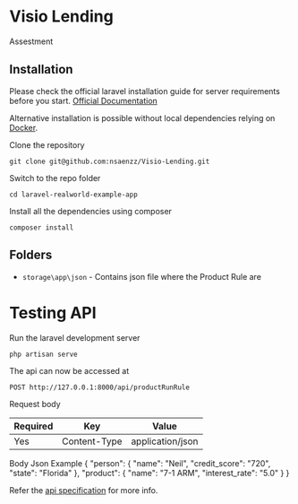 # Visio Lending
 Assestment
 
 ## Installation

Please check the official laravel installation guide for server requirements before you start. [Official Documentation](https://laravel.com/docs/5.4/installation#installation)

Alternative installation is possible without local dependencies relying on [Docker](#docker). 

Clone the repository

    git clone git@github.com:nsaenzz/Visio-Lending.git

Switch to the repo folder

    cd laravel-realworld-example-app

Install all the dependencies using composer

    composer install
    
## Folders

- `storage\app\json` - Contains json file where the Product Rule are

# Testing API

Run the laravel development server

    php artisan serve

The api can now be accessed at

    POST http://127.0.0.1:8000/api/productRunRule

Request body

| **Required** 	| **Key**              	| **Value**            	|
|----------	|------------------	|------------------	|
| Yes      	| Content-Type     	| application/json 	|


Body Json Example
{
    "person": {
        "name": "Neil",
        "credit_score": "720",
        "state": "Florida"
    },
    "product": {
        "name": "7-1 ARM",
        "interest_rate": "5.0"
    }
}

Refer the [api specification](#api-specification) for more info.
